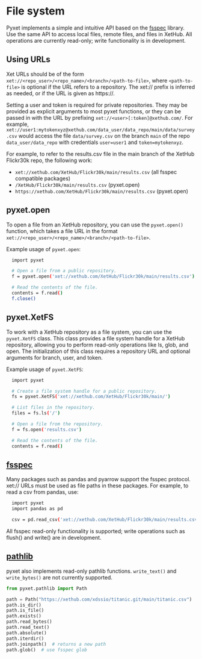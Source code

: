 # File system

Pyxet implements a simple and intuitive API based on the [fsspec](https://filesystem-spec.readthedocs.io/en/latest/) library.
Use the same API to access local files, remote files, and files in XetHub. All operations are currently read-only; write functionality 
is in development.

## Using URLs

Xet URLs should be of the form `xet://<repo_user>/<repo_name>/<branch>/<path-to-file>`, where `<path-to-file>` is optional if the URL 
refers to a repository. The xet:// prefix is inferred as needed, or if the URL is given as https://.  

Setting a user and token is required for private repositories. They may be provided as explicit arguments to most pyxet functions, 
or they can be passed in with the URL by prefixing `xet://<user>[:token]@xethub.com/`. For example, 
`xet://user1:mytokenxyz@xethub.com/data_user/data_repo/main/data/survey.csv` would access the file `data/survey.csv` on 
the branch `main` of the repo `data_user/data_repo`  with credentials `user=user1` and `token=mytokenxyz`. 

For example, to refer to the results.csv file in the main branch of the XetHub Flickr30k repo, the following work: 
- `xet://xethub.com/XetHub/Flickr30k/main/results.csv` (all fsspec compatible packages)
- `/XetHub/Flickr30k/main/results.csv` (pyxet.open) 
- `https://xethub.com/XetHub/Flickr30k/main/results.csv` (pyxet.open) 

## pyxet.open

To open a file from an XetHub repository, you can use the `pyxet.open()` function, which takes a file URL in the format 
`xet://<repo_user>/<repo_name>/<branch>/<path-to-file>`.

Example usage of `pyxet.open`:
```sh
  import pyxet

  # Open a file from a public repository.
  f = pyxet.open('xet://xethub.com/XetHub/Flickr30k/main/results.csv')

  # Read the contents of the file.
  contents = f.read()
  f.close()
```

## pyxet.XetFS

To work with a XetHub repository as a file system, you can use the `pyxet.XetFS` class. This class provides a file system handle 
for a XetHub repository, allowing you to perform read-only operations like ls, glob, and open. The initialization of this class 
requires a repository URL and optional arguments for branch, user, and token. 

Example usage of `pyxet.XetFS`:

```sh
  import pyxet

  # Create a file system handle for a public repository.
  fs = pyxet.XetFS('xet://xethub.com/XetHub/Flickr30k/main/')

  # List files in the repository.
  files = fs.ls('/')

  # Open a file from the repository.
  f = fs.open('results.csv')

  # Read the contents of the file.
  contents = f.read()
```

## [fsspec](https://filesystem-spec.readthedocs.io/en/latest/usage.html)

Many packages such as pandas and pyarrow support the fsspec protocol.
xet:// URLs must be used as file paths in these packages. For example, to read a csv from pandas, use:

```sh
  import pyxet
  import pandas as pd

  csv = pd.read_csv('xet://xethub.com/XetHub/Flickr30k/main/results.csv')
```

All fsspec read-only functionality is supported; write operations such as flush() and write() are in development.

## [pathlib](https://docs.python.org/3/library/pathlib.html)

pyxet also implements read-only pathlib functions. `write_text()` and `write_bytes()` are not currently supported.

```python
from pyxet.pathlib import Path

path = Path("https://xethub.com/xdssio/titanic.git/main/titanic.csv")
path.is_dir()
path.is_file()
path.exists()
path.read_bytes()
path.read_text()
path.absolute()
path.iterdir()
path.joinpath()  # returns a new path
path.glob()  # use fsspec glob
```
